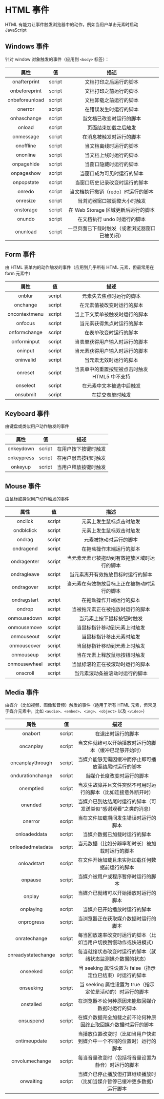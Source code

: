 # HTML 事件

HTML 有能力让事件触发浏览器中的动作，例如当用户单击元素时启动 JavaScript

## Windows 事件

针对 window 对象触发的事件（应用到 `<body>` 标签）：

|      属性      |   值   |                     描述                     |
|:--------------:|:------:|:--------------------------------------------:|
|  onafterprint  | script |            文档打印之后运行的脚本            |
| onbeforeprint  | script |            文档打印之前运行的脚本            |
| onbeforeunload | script |            文档卸载之前运行的脚本            |
|    onerror     | script |            在错误发生时运行的脚本            |
|  onhaschange   | script |           当文档已改变时运行的脚本           |
|     onload     | script |             页面结束加载之后触发             |
|   onmessage    | script |           在消息被触发时运行的脚本           |
|   onoffline    | script |            当文档离线时运行的脚本            |
|    ononline    | script |            当文档上线时运行的脚本            |
|   onpagehide   | script |            当窗口隐藏时运行的脚本            |
|   onpageshow   | script |          当窗口成为可见时运行的脚本          |
|   onpopstate   | script |        当窗口历史记录改变时运行的脚本        |
|     onredo     | script |       当文档执行撤销（redo）时运行的脚本       |
|    onresize    | script |         当浏览器窗口被调整大小时触发         |
|   onstorage    | script |     在 Web Storage 区域更新后运行的脚本      |
|     onundo     | script |         在文档执行 undo 时运行的脚本         |
|    onunload    | script | 一旦页面已下载时触发（或者浏览器窗口已被关闭） |

## Form 事件

由 HTML 表单内的动作触发的事件（应用到几乎所有 HTML 元素，但最常用在 form 元素中）

|     属性      |   值   |                     描述                     |
|:-------------:|:------:|:--------------------------------------------:|
|    onblur     | script |           元素失去焦点时运行的脚本           |
|   onchange    | script |          在元素值被改变时运行的脚本          |
| oncontextmenu | script |        当上下文菜单被触发时运行的脚本        |
|    onfocus    | script |          当元素获得焦点时运行的脚本          |
| onformchange  | script |            在表单改变时运行的脚本            |
|  onforminput  | script |        当表单获得用户输入时运行的脚本        |
|    oninput    | script |        当元素获得用户输入时运行的脚本        |
|   oninvalid   | script |            当元素无效时运行的脚本            |
|    onreset    | script | 当表单中的重置按钮被点击时触发HTML5 中不支持 |
|   onselect    | script |           在元素中文本被选中后触发           |
|   onsubmit    | script |               在提交表单时触发               |

## Keyboard 事件

由键盘或类似用户动作触发的事件

|    属性    |   值   |         描述         |
|:----------:|:------:|:--------------------:|
| onkeydown  | script | 在用户按下按键时触发 |
| onkeypress | script | 在用户敲击按钮时触发 |
|  onkeyup   | script | 当用户释放按键时触发 |

## Mouse 事件

由鼠标或类似用户动作触发的事件

|     属性     |   值   |                     描述                     |
|:------------:|:------:|:--------------------------------------------:|
|   onclick    | script |           元素上发生鼠标点击时触发           |
|  ondblclick  | script |           元素上发生鼠标双击时触发           |
|    ondrag    | script |            元素被拖动时运行的脚本            |
|  ondragend   | script |           在拖动操作末端运行的脚本           |
| ondragenter  | script | 当元素元素已被拖动到有效拖放区域时运行的脚本 |
| ondragleave  | script |      当元素离开有效拖放目标时运行的脚本      |
|  ondragover  | script | 当元素在有效拖放目标上正在被拖动时运行的脚本 |
| ondragstart  | script |           在拖动操作开端运行的脚本           |
|    ondrop    | script |       当被拖元素正在被拖放时运行的脚本       |
| onmousedown  | script |          当元素上按下鼠标按钮时触发          |
| onmousemove  | script |         当鼠标指针移动到元素上时触发         |
|  onmouseout  | script |           当鼠标指针移出元素时触发           |
| onmouseover  | script |         当鼠标指针移动到元素上时触发         |
|  onmouseup   | script |         当在元素上释放鼠标按钮时触发         |
| onmousewheel | script |       当鼠标滚轮正在被滚动时运行的脚本       |
|   onscroll   | script |        当元素滚动条被滚动时运行的脚本        |

## Media 事件

由媒介（比如视频、图像和音频）触发的事件（适用于所有 HTML 元素，但常见于媒介元素中，比如 `<audio>`、`<embed>`、`<img>`、`<object>` 以及 `<video>`）

|        属性        |   值   |                                  描述                                  |
|:------------------:|:------:|:----------------------------------------------------------------------:|
|      onabort       | script |                           在退出时运行的脚本                           |
|     oncanplay      | script |          当文件就绪可以开始播放时运行的脚本（缓冲已足够开始时）          |
|  oncanplaythrough  | script |          当媒介能够无需因缓冲而停止即可播放至结尾时运行的脚本          |
|  ondurationchange  | script |                       当媒介长度改变时运行的脚本                       |
|     onemptied      | script |      当发生故障并且文件突然不可用时运行的脚本（比如连接意外断开时）      |
|      onended       | script |      当媒介已到达结尾时运行的脚本（可发送类似“感谢观看”之类的消息）      |
|      onerror       | script |                  当在文件加载期间发生错误时运行的脚本                  |
|    onloadeddata    | script |                      当媒介数据已加载时运行的脚本                      |
|  onloadedmetadata  | script |              当元数据（比如分辨率和时长）被加载时运行的脚本              |
|    onloadstart     | script |             在文件开始加载且未实际加载任何数据前运行的脚本             |
|      onpause       | script |                   当媒介被用户或程序暂停时运行的脚本                   |
|       onplay       | script |                  当媒介已就绪可以开始播放时运行的脚本                  |
|     onplaying      | script |                      当媒介已开始播放时运行的脚本                      |
|     onprogress     | script |                  当浏览器正在获取媒介数据时运行的脚本                  |
|    onratechange    | script |     每当回放速率改变时运行的脚本（比如当用户切换到慢动作或快进模式）     |
| onreadystatechange | script |        每当就绪状态改变时运行的脚本（就绪状态监测媒介数据的状态）        |
|      onseeked      | script |        当 seeking 属性设置为 false（指示定位已结束）时运行的脚本         |
|     onseeking      | script |        当 seeking 属性设置为 true（指示定位是活动的）时运行的脚本        |
|     onstalled      | script |            在浏览器不论何种原因未能取回媒介数据时运行的脚本            |
|     onsuspend      | script |     在媒介数据完全加载之前不论何种原因终止取回媒介数据时运行的脚本     |
|    ontimeupdate    | script |   当播放位置改变时（比如当用户快进到媒介中一个不同的位置时）运行的脚本   |
|   onvolumechange   | script |            每当音量改变时（包括将音量设置为静音）时运行的脚本            |
|     onwaiting      | script | 当媒介已停止播放但打算继续播放时（比如当媒介暂停已缓冲更多数据）运行脚本 |
